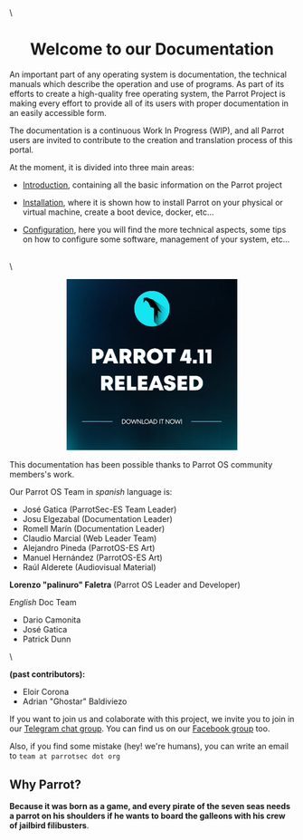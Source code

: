 
\
\

<h1 align="center">Welcome to our Documentation</h1>

An important part of any operating system is documentation, the technical manuals which describe the operation and use of programs. As part of its efforts to create a high-quality free operating system, the Parrot Project is making every effort to provide all of its users with proper documentation in an easily accessible form.

The documentation is a continuous Work In Progress (WIP), and all Parrot users are invited to contribute to the creation and translation process of this portal.

At the moment, it is divided into three main areas:

- [Introduction](<./01.- What is Parrot.md>), containing all the basic information on the Parrot project

- [Installation](<./03.- Installation.md>), where it is shown how to install Parrot on your physical or virtual machine, create a boot device, docker, etc...

- [Configuration](<./23.- Parrot Software Management.md>), here you will find the more technical aspects, some tips on how to configure some software, management of your system, etc...

\
\

<div style="text-align: center;">
    <a href="https://parrotsec.org/download/"><img src="./images/parrot-4.11.jpg" width="60%"/></a>
</div>


This documentation has been possible thanks to Parrot OS community members's work.

Our Parrot OS Team in *spanish* language is:
- José Gatica (ParrotSec-ES Team Leader)
- Josu Elgezabal (Documentation Leader)
- Romell Marín (Documentation Leader)
- Claudio Marcial (Web Leader Team)
- Alejandro Pineda (ParrotOS-ES Art)
- Manuel Hernández (ParrotOS-ES Art)
- Raúl Alderete (Audiovisual Material)

**Lorenzo "palinuro" Faletra** (Parrot OS Leader and Developer)

*English* Doc Team 
- Dario Camonita
- José Gatica
- Patrick Dunn

\

**(past contributors):**
- Eloir Corona
- Adrian "Ghostar" Baldiviezo

If you want to join us and colaborate with this project, we invite you to join in our [Telegram chat group](https://t.me/parrotsecgroup). You can find us on our [Facebook group](https://www.facebook.com/groups/parrotsec) too.

Also, if you find some mistake (hey! we're humans), you can write an email to `team at parrotsec dot org`

## Why Parrot? ##

**Because it was born as a game, and every pirate of the seven seas needs a parrot on his shoulders if he wants to board the galleons with his crew of jailbird filibusters**.

